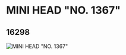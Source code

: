 # MINI HEAD "NO. 1367"
## 16298
![MINI HEAD "NO. 1367"](https://lc-www-live-s.legocdn.com/media/bricks/5/2/6057982.jpg)